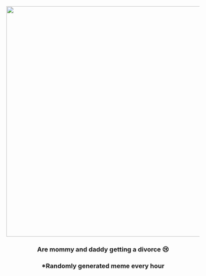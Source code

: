 <p align="center">
        <img src="https://i.redd.it/v9m2rqal6ie91.gif" width="600" height="600">
        </p>
        <h3 align="center">Are mommy and daddy getting a divorce 😢</h3>
        <h3 align="center">*Randomly generated meme every hour</h3>
    